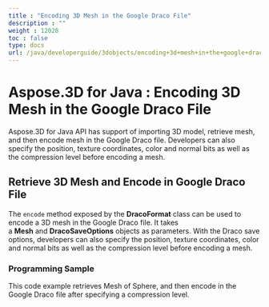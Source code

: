 ```yaml
---
title : "Encoding 3D Mesh in the Google Draco File" 
description : "" 
weight : 12028 
toc : false
type: docs
url: /java/developerguide/3dobjects/encoding+3d+mesh+in+the+google+draco+file/
---
```


# Aspose.3D for Java : Encoding 3D Mesh in the Google Draco File


Aspose.3D for Java API has support of importing 3D model, retrieve mesh, and then encode mesh in the Google Draco file. Developers can also specify the position, texture coordinates, color and normal bits as well as the compression level before encoding a mesh.

## Retrieve 3D Mesh and Encode in Google Draco File

The `encode` method exposed by the **DracoFormat** class can be used to encode a 3D mesh in the Google Draco file. It takes a **Mesh** and **DracoSaveOptions** objects as parameters. With the Draco save options, developers can also specify the position, texture coordinates, color and normal bits as well as the compression level before encoding a mesh.

### Programming Sample

This code example retrieves Mesh of Sphere, and then encode in the Google Draco file after specifying a compression level.

